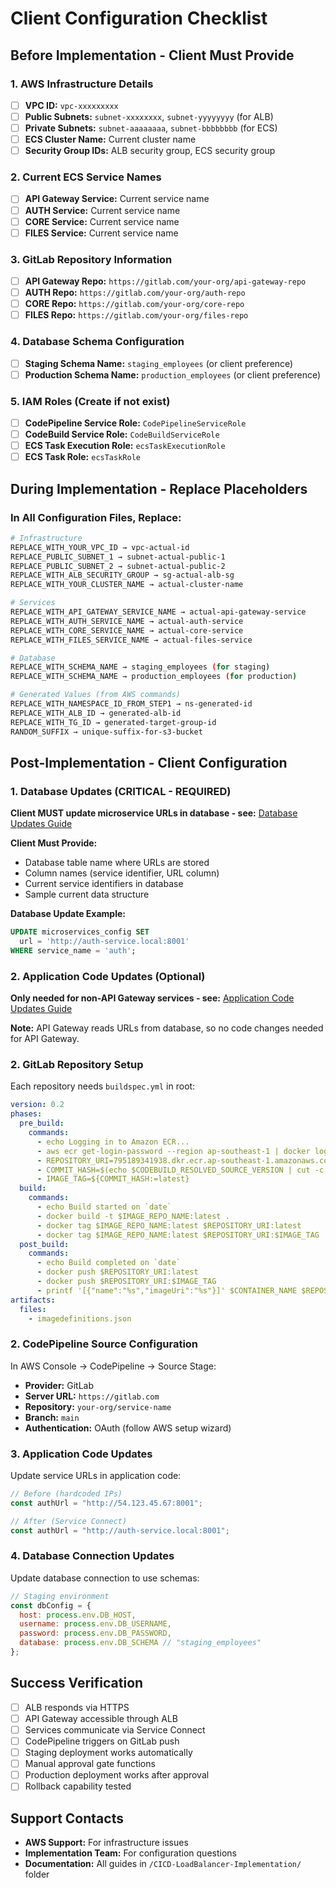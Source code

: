# Client Configuration Checklist

## Before Implementation - Client Must Provide

### 1. AWS Infrastructure Details
- [ ] **VPC ID:** `vpc-xxxxxxxxx`
- [ ] **Public Subnets:** `subnet-xxxxxxxx`, `subnet-yyyyyyyy` (for ALB)
- [ ] **Private Subnets:** `subnet-aaaaaaaa`, `subnet-bbbbbbbb` (for ECS)
- [ ] **ECS Cluster Name:** Current cluster name
- [ ] **Security Group IDs:** ALB security group, ECS security group

### 2. Current ECS Service Names
- [ ] **API Gateway Service:** Current service name
- [ ] **AUTH Service:** Current service name  
- [ ] **CORE Service:** Current service name
- [ ] **FILES Service:** Current service name

### 3. GitLab Repository Information
- [ ] **API Gateway Repo:** `https://gitlab.com/your-org/api-gateway-repo`
- [ ] **AUTH Repo:** `https://gitlab.com/your-org/auth-repo`
- [ ] **CORE Repo:** `https://gitlab.com/your-org/core-repo`
- [ ] **FILES Repo:** `https://gitlab.com/your-org/files-repo`

### 4. Database Schema Configuration
- [ ] **Staging Schema Name:** `staging_employees` (or client preference)
- [ ] **Production Schema Name:** `production_employees` (or client preference)

### 5. IAM Roles (Create if not exist)
- [ ] **CodePipeline Service Role:** `CodePipelineServiceRole`
- [ ] **CodeBuild Service Role:** `CodeBuildServiceRole`
- [ ] **ECS Task Execution Role:** `ecsTaskExecutionRole`
- [ ] **ECS Task Role:** `ecsTaskRole`

## During Implementation - Replace Placeholders

### In All Configuration Files, Replace:
```bash
# Infrastructure
REPLACE_WITH_YOUR_VPC_ID → vpc-actual-id
REPLACE_PUBLIC_SUBNET_1 → subnet-actual-public-1
REPLACE_PUBLIC_SUBNET_2 → subnet-actual-public-2
REPLACE_WITH_ALB_SECURITY_GROUP → sg-actual-alb-sg
REPLACE_WITH_YOUR_CLUSTER_NAME → actual-cluster-name

# Services
REPLACE_WITH_API_GATEWAY_SERVICE_NAME → actual-api-gateway-service
REPLACE_WITH_AUTH_SERVICE_NAME → actual-auth-service
REPLACE_WITH_CORE_SERVICE_NAME → actual-core-service
REPLACE_WITH_FILES_SERVICE_NAME → actual-files-service

# Database
REPLACE_WITH_SCHEMA_NAME → staging_employees (for staging)
REPLACE_WITH_SCHEMA_NAME → production_employees (for production)

# Generated Values (from AWS commands)
REPLACE_WITH_NAMESPACE_ID_FROM_STEP1 → ns-generated-id
REPLACE_WITH_ALB_ID → generated-alb-id
REPLACE_WITH_TG_ID → generated-target-group-id
RANDOM_SUFFIX → unique-suffix-for-s3-bucket
```

## Post-Implementation - Client Configuration

### 1. Database Updates (CRITICAL - REQUIRED)
**Client MUST update microservice URLs in database - see:** [Database Updates Guide](../09-database-updates/service-connect-database-migration.md)

**Client Must Provide:**
- Database table name where URLs are stored
- Column names (service identifier, URL column)
- Current service identifiers in database
- Sample current data structure

**Database Update Example:**
```sql
UPDATE microservices_config SET 
  url = 'http://auth-service.local:8001' 
WHERE service_name = 'auth';
```

### 2. Application Code Updates (Optional)
**Only needed for non-API Gateway services - see:** [Application Code Updates Guide](../07-application-code-updates/code-migration-guide.md)

**Note:** API Gateway reads URLs from database, so no code changes needed for API Gateway.

### 2. GitLab Repository Setup
Each repository needs `buildspec.yml` in root:
```yaml
version: 0.2
phases:
  pre_build:
    commands:
      - echo Logging in to Amazon ECR...
      - aws ecr get-login-password --region ap-southeast-1 | docker login --username AWS --password-stdin 795189341938.dkr.ecr.ap-southeast-1.amazonaws.com
      - REPOSITORY_URI=795189341938.dkr.ecr.ap-southeast-1.amazonaws.com/$IMAGE_REPO_NAME
      - COMMIT_HASH=$(echo $CODEBUILD_RESOLVED_SOURCE_VERSION | cut -c 1-7)
      - IMAGE_TAG=${COMMIT_HASH:=latest}
  build:
    commands:
      - echo Build started on `date`
      - docker build -t $IMAGE_REPO_NAME:latest .
      - docker tag $IMAGE_REPO_NAME:latest $REPOSITORY_URI:latest
      - docker tag $IMAGE_REPO_NAME:latest $REPOSITORY_URI:$IMAGE_TAG
  post_build:
    commands:
      - echo Build completed on `date`
      - docker push $REPOSITORY_URI:latest
      - docker push $REPOSITORY_URI:$IMAGE_TAG
      - printf '[{"name":"%s","imageUri":"%s"}]' $CONTAINER_NAME $REPOSITORY_URI:$IMAGE_TAG > imagedefinitions.json
artifacts:
  files:
    - imagedefinitions.json
```

### 2. CodePipeline Source Configuration
In AWS Console → CodePipeline → Source Stage:
- **Provider:** GitLab
- **Server URL:** `https://gitlab.com`
- **Repository:** `your-org/service-name`
- **Branch:** `main`
- **Authentication:** OAuth (follow AWS setup wizard)

### 3. Application Code Updates
Update service URLs in application code:
```javascript
// Before (hardcoded IPs)
const authUrl = "http://54.123.45.67:8001";

// After (Service Connect)
const authUrl = "http://auth-service.local:8001";
```

### 4. Database Connection Updates
Update database connection to use schemas:
```javascript
// Staging environment
const dbConfig = {
  host: process.env.DB_HOST,
  username: process.env.DB_USERNAME,
  password: process.env.DB_PASSWORD,
  database: process.env.DB_SCHEMA // "staging_employees"
};
```

## Success Verification
- [ ] ALB responds via HTTPS
- [ ] API Gateway accessible through ALB
- [ ] Services communicate via Service Connect
- [ ] CodePipeline triggers on GitLab push
- [ ] Staging deployment works automatically
- [ ] Manual approval gate functions
- [ ] Production deployment works after approval
- [ ] Rollback capability tested

## Support Contacts
- **AWS Support:** For infrastructure issues
- **Implementation Team:** For configuration questions
- **Documentation:** All guides in `/CICD-LoadBalancer-Implementation/` folder
